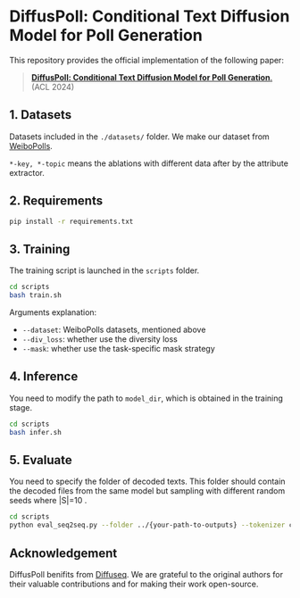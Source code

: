 # DiffusPoll: Conditional Text Diffusion Model for Poll Generation

This repository provides the official implementation of the following paper: 

> [**DiffusPoll: Conditional Text Diffusion Model for Poll Generation**.](https://aclanthology.org/2024.findings-acl.54/) (ACL 2024) <br>



## 1. Datasets
Datasets included in the ``./datasets/`` folder. We make our dataset from [WeiboPolls](https://github.com/polyusmart/Poll-Question-Generation/tree/main/data/Weibo).

`*-key, *-topic` means the ablations with different data after by the attribute extractor. 

## 2. Requirements

```bash 
pip install -r requirements.txt 
```

## 3. Training
The training script is launched in the ``scripts`` folder.
```bash
cd scripts
bash train.sh
```
Arguments explanation:
- ```--dataset```: WeiboPolls datasets, mentioned above
- ```--div_loss```:  whether use the diversity loss
- ```--mask```: whether use the task-specific mask strategy

## 4. Inference
You need to modify the path to ```model_dir```, which is obtained in the training stage.
```bash
cd scripts
bash infer.sh
```

## 5. Evaluate
You need to specify the folder of decoded texts. This folder should contain the decoded files from the same model but sampling with different random seeds where |S|=10 .
```bash
cd scripts 
python eval_seq2seq.py --folder ../{your-path-to-outputs} --tokenizer char --mbr
```

## Acknowledgement

DiffusPoll benifits from [Diffuseq](https://github.com/Shark-NLP/DiffuSeq). We are grateful to the original authors for their valuable contributions and for making their work open-source.
